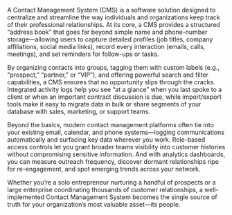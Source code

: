 A Contact Management System (CMS) is a software solution designed to centralize and streamline the way individuals and organizations keep track of their professional relationships. At its core, a CMS provides a structured “address book” that goes far beyond simple name and phone-number storage—allowing users to capture detailed profiles (job titles, company affiliations, social media links), record every interaction (emails, calls, meetings), and set reminders for follow-ups or tasks.

By organizing contacts into groups, tagging them with custom labels (e.g., “prospect,” “partner,” or “VIP”), and offering powerful search and filter capabilities, a CMS ensures that no opportunity slips through the cracks. Integrated activity logs help you see “at a glance” when you last spoke to a client or when an important contract discussion is due, while import/export tools make it easy to migrate data in bulk or share segments of your database with sales, marketing, or support teams.

Beyond the basics, modern contact management platforms often tie into your existing email, calendar, and phone systems—logging communications automatically and surfacing key data wherever you work. Role-based access controls let you grant broader teams visibility into customer histories without compromising sensitive information. And with analytics dashboards, you can measure outreach frequency, discover dormant relationships ripe for re-engagement, and spot emerging trends across your network.

Whether you’re a solo entrepreneur nurturing a handful of prospects or a large enterprise coordinating thousands of customer relationships, a well-implemented Contact Management System becomes the single source of truth for your organization’s most valuable asset—its people.
